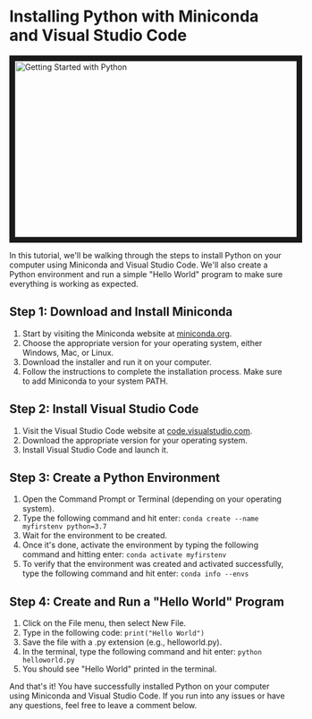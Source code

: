 # Installing Python with Miniconda and Visual Studio Code

<a href="https://www.youtube.com/watch?v=qMhMeB9dg-g" target="_blank">
  <img src="https://img.youtube.com/vi/YourVideoID/0.jpg" alt="Getting Started with Python" width="560" height="315" border="10"/>
</a>

In this tutorial, we'll be walking through the steps to install Python on your computer using Miniconda and Visual Studio Code. We'll also create a Python environment and run a simple "Hello World" program to make sure everything is working as expected.

## Step 1: Download and Install Miniconda

1. Start by visiting the Miniconda website at [miniconda.org](https://docs.conda.io/en/latest/miniconda.html).
2. Choose the appropriate version for your operating system, either Windows, Mac, or Linux. 
3. Download the installer and run it on your computer. 
4. Follow the instructions to complete the installation process. Make sure to add Miniconda to your system PATH. 

## Step 2: Install Visual Studio Code

1. Visit the Visual Studio Code website at [code.visualstudio.com](https://code.visualstudio.com/).
2. Download the appropriate version for your operating system.
3. Install Visual Studio Code and launch it.

## Step 3: Create a Python Environment

1. Open the Command Prompt or Terminal (depending on your operating system).
2. Type the following command and hit enter:
```conda create --name myfirstenv python=3.7```
3. Wait for the environment to be created. 
4. Once it's done, activate the environment by typing the following command and hitting enter:
```conda activate myfirstenv```
5. To verify that the environment was created and activated successfully, type the following command and hit enter:
```conda info --envs```

## Step 4: Create and Run a "Hello World" Program

1. Click on the File menu, then select New File. 
2. Type in the following code: 
```print("Hello World")```
3. Save the file with a .py extension (e.g., helloworld.py). 
4. In the terminal, type the following command and hit enter:
```python helloworld.py```
5. You should see "Hello World" printed in the terminal.

And that's it! You have successfully installed Python on your computer using Miniconda and Visual Studio Code. If you run into any issues or have any questions, feel free to leave a comment below.
